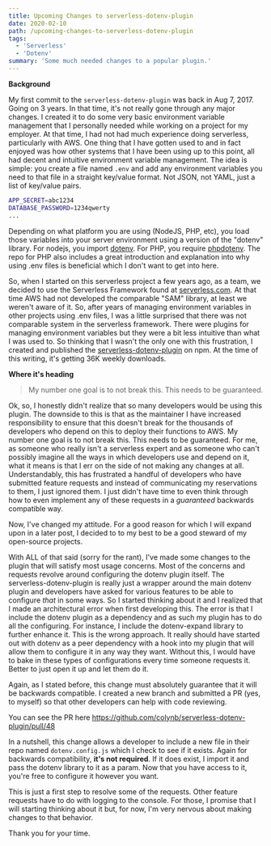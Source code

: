 ```yaml
---
title: Upcoming Changes to serverless-dotenv-plugin
date: 2020-02-10
path: /upcoming-changes-to-serverless-dotenv-plugin
tags:
  - 'Serverless'
  - 'Dotenv'
summary: 'Some much needed changes to a popular plugin.'
---
```


**Background**

My first commit to the `serverless-dotenv-plugin` was back in Aug 7, 2017. Going on 3 years. In that time, it's not really gone through any major changes. I created it to do some very basic environment variable management that I personally needed while working on a project for my employer. At that time, I had not had much experience doing serverless, particularly with AWS. One thing that I have gotten used to and in fact enjoyed was how other systems that I have been using up to this point, all had decent and intuitive environment variable management. The idea is simple: you create a file named `.env` and add any environment variables you need to that file in a straight key/value format. Not JSON, not YAML, just a list of key/value pairs.

```bash
APP_SECRET=abc1234
DATABASE_PASSWORD=1234qwerty
...
```

Depending on what platform you are using (NodeJS, PHP, etc), you load those variables into your server environment using a version of the "dotenv" library. For nodejs, you import [dotenv](https://www.npmjs.com/package/dotenv). For PHP, you require [phpdotenv](https://github.com/vlucas/phpdotenv). The repo for PHP also includes a great introduction and explanation into why using .env files is beneficial which I don't want to get into here.

So, when I started on this serverless project a few years ago, as a team, we decided to use the Serverless Framework found at [serverless.com](https://serverless.com). At that time AWS had not developed the comparable "SAM" library, at least we weren't aware of it. So, after years of managing environment variables in other projects using .env files, I was a little surprised that there was not comparable system in the serverless framework. There were plugins for managing environment variables but they were a bit less intuitive than what I was used to. So thinking that I wasn't the only one with this frustration, I created and published the [serverless-dotenv-plugin](https://www.npmjs.com/package/serverless-dotenv-plugin) on npm. At the time of this writing, it's getting 36K weekly downloads.

**Where it's heading**

> My number one goal is to not break this. This needs to be guaranteed.

Ok, so, I honestly didn't realize that so many developers would be using this plugin. The downside to this is that as the maintainer I have increased responsibility to ensure that this doesn't break for the thousands of developers who depend on this to deploy their functions to AWS. My number one goal is to not break this. This needs to be guaranteed. For me, as someone who really isn't a serverless expert and as someone who can't possibly imagine all the ways in which developers use and depend on it, what it means is that I err on the side of not making any changes at all. Understandably, this has frustrated a handful of developers who have submitted feature requests and instead of communicating my reservations to them, I just ignored them. I just didn't have time to even think through how to even implement any of these requests in a _guaranteed_ backwards compatible way.

Now, I've changed my attitude. For a good reason for which I will expand upon in a later post, I decided to to my best to be a good steward of my open-source projects.

With ALL of that said (sorry for the rant), I've made some changes to the plugin that will satisfy most usage concerns. Most of the concerns and requests revolve around configuring the dotenv plugin itself. The serverless-dotenv-plugin is really just a wrapper around the main dotenv plugin and developers have asked for various features to be able to configure _that_ in some ways. So I started thinking about it and I realized that I made an architectural error when first developing this. The error is that I include the dotenv plugin as a dependency and as such my plugin has to do all the configuring. For instance, I include the dotenv-expand library to further enhance it. This is the wrong approach. It really should have started out with dotenv as a peer dependency with a hook into my plugin that will allow them to configure it in any way they want. Without this, I would have to bake in these types of configurations every time someone requests it. Better to just open it up and let them do it.

Again, as I stated before, this change must absolutely guarantee that it will be backwards compatible. I created a new branch and submitted a PR (yes, to myself) so that other developers can help with code reviewing.

You can see the PR here https://github.com/colynb/serverless-dotenv-plugin/pull/48

In a nutshell, this change allows a developer to include a new file in their repo named `dotenv.config.js` which I check to see if it exists. Again for backwards compatibility, **it's not required**. If it does exist, I import it and pass the dotenv library to it as a param. Now that you have access to it, you're free to configure it however you want.

This is just a first step to resolve some of the requests. Other feature requests have to do with logging to the console. For those, I promise that I will starting thinking about it but, for now, I'm very nervous about making changes to that behavior.

Thank you for your time.
